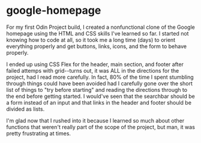 # google-homepage

For my first Odin Project build, I created a nonfunctional clone of the Google homepage using the
HTML and CSS skills I've learned so far. I started not knowing how to code at all, so it took me 
a long time (days) to orient everything properly and get buttons, links, icons, and the form to behave properly. 

I ended up using CSS Flex for the header, main section, and footer after failed attemps with grid--turns out, it 
was ALL in the directions for the project, had I read more carefully. In fact, 80% of the time I spent stumbling 
through things could have been avoided had I carefully gone over the short list of things to "try before starting" 
and reading the directions through to the end before getting started. I would've seen that the searchbar should 
be a form instead of an input and that links in the header and footer should be divided as lists. 

I'm glad now that I rushed into it because I learned so much about other functions that weren't really part of
the scope of the project, but man, it was pretty frustrating at times.
